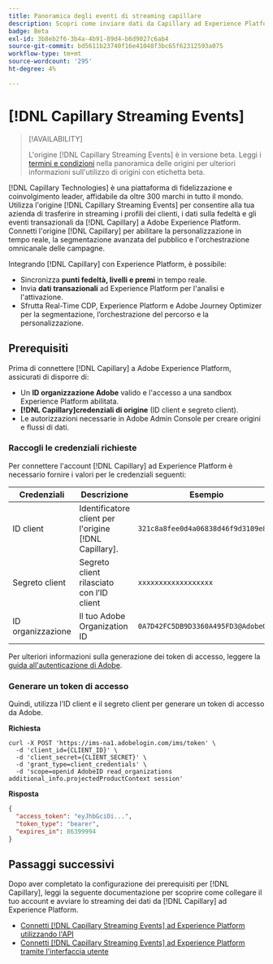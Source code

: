 ```yaml
---
title: Panoramica degli eventi di streaming capillare
description: Scopri come inviare dati da Capillary ad Experience Platform.
badge: Beta
exl-id: 3b8eb2f6-3b4a-4b91-89d4-b6d9027c6ab4
source-git-commit: bd5611b23740f16e41048f3bc65f62312593a075
workflow-type: tm+mt
source-wordcount: '295'
ht-degree: 4%

---
```


# [!DNL Capillary Streaming Events]

>[!AVAILABILITY]
>
>L&#39;origine [!DNL Capillary Streaming Events] è in versione beta. Leggi i [termini e condizioni](../../home.md#terms-and-conditions) nella panoramica delle origini per ulteriori informazioni sull&#39;utilizzo di origini con etichetta beta.

[!DNL Capillary Technologies] è una piattaforma di fidelizzazione e coinvolgimento leader, affidabile da oltre 300 marchi in tutto il mondo. Utilizza l&#39;origine [!DNL Capillary Streaming Events] per consentire alla tua azienda di trasferire in streaming i profili dei clienti, i dati sulla fedeltà e gli eventi transazionali da [!DNL Capillary] a Adobe Experience Platform. Connetti l&#39;origine [!DNL Capillary] per abilitare la personalizzazione in tempo reale, la segmentazione avanzata del pubblico e l&#39;orchestrazione omnicanale delle campagne.

Integrando [!DNL Capillary] con Experience Platform, è possibile:

* Sincronizza **punti fedeltà, livelli e premi** in tempo reale.
* Invia **dati transazionali** ad Experience Platform per l&#39;analisi e l&#39;attivazione.
* Sfrutta Real-Time CDP, Experience Platform e Adobe Journey Optimizer per la segmentazione, l’orchestrazione del percorso e la personalizzazione.

## Prerequisiti

Prima di connettere [!DNL Capillary] a Adobe Experience Platform, assicurati di disporre di:

* Un **ID organizzazione Adobe** valido e l&#39;accesso a una sandbox Experience Platform abilitata.
* **[!DNL Capillary]credenziali di origine** (ID client e segreto client).
* Le autorizzazioni necessarie in Adobe Admin Console per creare origini e flussi di dati.

### Raccogli le credenziali richieste

Per connettere l&#39;account [!DNL Capillary] ad Experience Platform è necessario fornire i valori per le credenziali seguenti:

| Credenziali | Descrizione | Esempio |
| --- | --- | --- |
| ID client | Identificatore client per l&#39;origine [!DNL Capillary]. | `321c8a8fee0d4a06838d46f9d3109e8a` |
| Segreto client | Segreto client rilasciato con l’ID client | `xxxxxxxxxxxxxxxxxx` |
| ID organizzazione | Il tuo Adobe Organization ID | `0A7D42FC5DB9D3360A495FD3@AdobeOrg` |

Per ulteriori informazioni sulla generazione dei token di accesso, leggere la [guida all&#39;autenticazione di Adobe](https://developer.adobe.com/developer-console/docs/guides/authentication/).

### Generare un token di accesso

Quindi, utilizza l’ID client e il segreto client per generare un token di accesso da Adobe.

**Richiesta**

```shell
curl -X POST 'https://ims-na1.adobelogin.com/ims/token' \
  -d 'client_id={CLIENT_ID}' \
  -d 'client_secret={CLIENT_SECRET}' \
  -d 'grant_type=client_credentials' \
  -d 'scope=openid AdobeID read_organizations additional_info.projectedProductContext session'
```

**Risposta**

```json
{
  "access_token": "eyJhbGciOi...",
  "token_type": "bearer",
  "expires_in": 86399994
}
```

## Passaggi successivi

Dopo aver completato la configurazione dei prerequisiti per [!DNL Capillary], leggi la seguente documentazione per scoprire come collegare il tuo account e avviare lo streaming dei dati da [!DNL Capillary] ad Experience Platform.

* [Connetti [!DNL Capillary Streaming Events] ad Experience Platform utilizzando l&#39;API](../../tutorials/api/create/loyalty/capillary.md)
* [Connetti [!DNL Capillary Streaming Events] ad Experience Platform tramite l&#39;interfaccia utente](../../tutorials/ui/create/loyalty/capillary.md)
